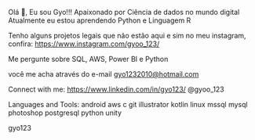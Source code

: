 
Olá 👋, Eu sou Gyo!!!
Apaixonado por Ciência de dados no mundo digital
Atualmente eu estou aprendendo Python e Linguagem R

Tenho alguns projetos legais que não estão aqui e sim no meu instagram, confira: https://www.instagram.com/gyoo_123/

Me pergunte sobre SQL, AWS, Power BI e Python

você me acha através do e-mail gyo1232010@hotmail.com

Connect with me:
https://www.linkedin.com/in/gyo123/ @gyoo_123

Languages and Tools:
android aws c git illustrator kotlin linux mssql mysql photoshop postgresql python unity

gyo123
